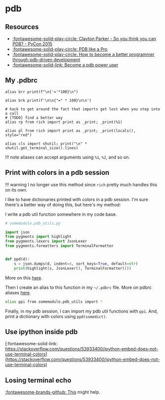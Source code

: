 pdb
===

Resources
---

- [:fontawesome-solid-play-circle: Clayton Parker - So you think you can PDB? - PyCon 2015](https://www.youtube.com/watch?v=P0pIW5tJrRM)
- [:fontawesome-solid-play-circle: PDB like a
    Pro](https://www.youtube.com/watch?v=yOG36Ae_TJ0)
- [:fontawesome-solid-play-circle: How to become a better programmer through
    pdb-driven development](https://www.youtube.com/watch?v=9dyX19r7hJs)
- [:fontawesome-solid-link: Become a pdb power
    user](https://medium.com/instamojo-matters/become-a-pdb-power-user-e3fc4e2774b2)

My .pdbrc
---

```
alias brr print(f"\n{'='*100}\n")

alias brk print(f'\n\n{"=" * 100}\n\n')

# hack to get around the fact that imports get lost when you step into a call
# [TODO] find a better way
alias rp from rich import print as _print; _print(%1)

alias pl from rich import print as _print; _print(locals(), style="red")

alias cls import shutil; print("\n" * shutil.get_terminal_size().lines)
```

!!! note
    aliases can accept arguments using `%1`, `%2`, and so on.

Print with colors in a pdb session
---

!!! warning
    I no longer use this method since `rich` pretty much handles this on its
    own.

I like to have dictionaries printed with colors in a pdb session. I'm sure there's a better way of doing this, but here's my method:

I write a pdb util function somewhere in my code base.

``` python
# somemodule.pdb_utils.py

import json
from pygments import highlight
from pygments.lexers import JsonLexer
from pygments.formatters import TerminalFormatter


def ppd(d):
    s = json.dumps(d, indent=4, sort_keys=True, default=str)
    print(highlight(s, JsonLexer(), TerminalFormatter()))
```

More on this [here](https://stackoverflow.com/questions/26459749/pretty-printing-json-with-ascii-color-in-python).

Then I create an alias to this function in my `~/.pdbrc` file. More on pdbrc aliases [here](https://docs.python.org/3/library/pdb.html#debugger-aliases).

``` bash
alias ppi from somemodule.pdb_utils import *
```

Finally, in my pdb session, I can import my pdb util functions with `ppi`. And, print a dictionary with colors using `ppd(somedict)`.

Use ipython inside pdb
---

[:fontawesome-solid-link: https://stackoverflow.com/questions/53933400/ipython-embed-does-not-use-terminal-colors](https://stackoverflow.com/questions/53933400/ipython-embed-does-not-use-terminal-colors)

Losing terminal echo
---

[:fontawesome-brands-github:
This](https://github.com/saimn/dotfiles/blob/master/pdbrc) might help.
